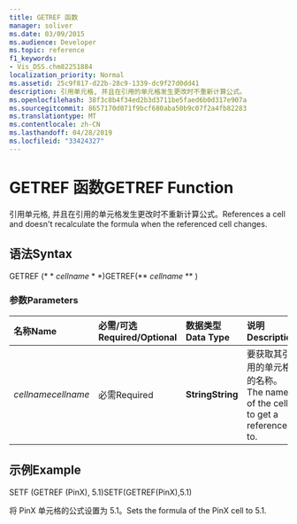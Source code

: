 ```yaml
---
title: GETREF 函数
manager: soliver
ms.date: 03/09/2015
ms.audience: Developer
ms.topic: reference
f1_keywords:
- Vis_DSS.chm82251884
localization_priority: Normal
ms.assetid: 25c9f817-d22b-28c9-1339-dc9f27d0dd41
description: 引用单元格, 并且在引用的单元格发生更改时不重新计算公式。
ms.openlocfilehash: 38f3c8b4f34ed2b3d3711be5faed6b0d317e907a
ms.sourcegitcommit: 8657170d071f9bcf680aba50b9c07f2a4fb82283
ms.translationtype: MT
ms.contentlocale: zh-CN
ms.lasthandoff: 04/28/2019
ms.locfileid: "33424327"
---
```

# <a name="getref-function"></a><span data-ttu-id="3d6f1-103">GETREF 函数</span><span class="sxs-lookup"><span data-stu-id="3d6f1-103">GETREF Function</span></span>

<span data-ttu-id="3d6f1-104">引用单元格, 并且在引用的单元格发生更改时不重新计算公式。</span><span class="sxs-lookup"><span data-stu-id="3d6f1-104">References a cell and doesn't recalculate the formula when the referenced cell changes.</span></span>
  
## <a name="syntax"></a><span data-ttu-id="3d6f1-105">语法</span><span class="sxs-lookup"><span data-stu-id="3d6f1-105">Syntax</span></span>

<span data-ttu-id="3d6f1-106">GETREF (\* \* *cellname* \* \*)</span><span class="sxs-lookup"><span data-stu-id="3d6f1-106">GETREF(\*\* *cellname* \*\* )</span></span> 
  
### <a name="parameters"></a><span data-ttu-id="3d6f1-107">参数</span><span class="sxs-lookup"><span data-stu-id="3d6f1-107">Parameters</span></span>

|<span data-ttu-id="3d6f1-108">**名称**</span><span class="sxs-lookup"><span data-stu-id="3d6f1-108">**Name**</span></span>|<span data-ttu-id="3d6f1-109">**必需/可选**</span><span class="sxs-lookup"><span data-stu-id="3d6f1-109">**Required/Optional**</span></span>|<span data-ttu-id="3d6f1-110">**数据类型**</span><span class="sxs-lookup"><span data-stu-id="3d6f1-110">**Data Type**</span></span>|<span data-ttu-id="3d6f1-111">**说明**</span><span class="sxs-lookup"><span data-stu-id="3d6f1-111">**Description**</span></span>|
|:-----|:-----|:-----|:-----|
| <span data-ttu-id="3d6f1-112">_cellname_</span><span class="sxs-lookup"><span data-stu-id="3d6f1-112">_cellname_</span></span> <br/> |<span data-ttu-id="3d6f1-113">必需</span><span class="sxs-lookup"><span data-stu-id="3d6f1-113">Required</span></span>  <br/> |<span data-ttu-id="3d6f1-114">**String**</span><span class="sxs-lookup"><span data-stu-id="3d6f1-114">**String**</span></span> <br/> |<span data-ttu-id="3d6f1-115">要获取其引用的单元格的名称。</span><span class="sxs-lookup"><span data-stu-id="3d6f1-115">The name of the cell to get a reference to.</span></span>  <br/> |
   
## <a name="example"></a><span data-ttu-id="3d6f1-116">示例</span><span class="sxs-lookup"><span data-stu-id="3d6f1-116">Example</span></span>

<span data-ttu-id="3d6f1-117">SETF (GETREF (PinX), 5.1)</span><span class="sxs-lookup"><span data-stu-id="3d6f1-117">SETF(GETREF(PinX),5.1)</span></span> 
  
<span data-ttu-id="3d6f1-118">将 PinX 单元格的公式设置为 5.1。</span><span class="sxs-lookup"><span data-stu-id="3d6f1-118">Sets the formula of the PinX cell to 5.1.</span></span> 
  

